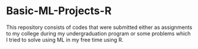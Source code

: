 # Basic-ML-Projects-R

This repository consists of codes that were submitted either as assignments to my college during my undergraduation program or some problems which I tried to solve using ML in my free time using R.
